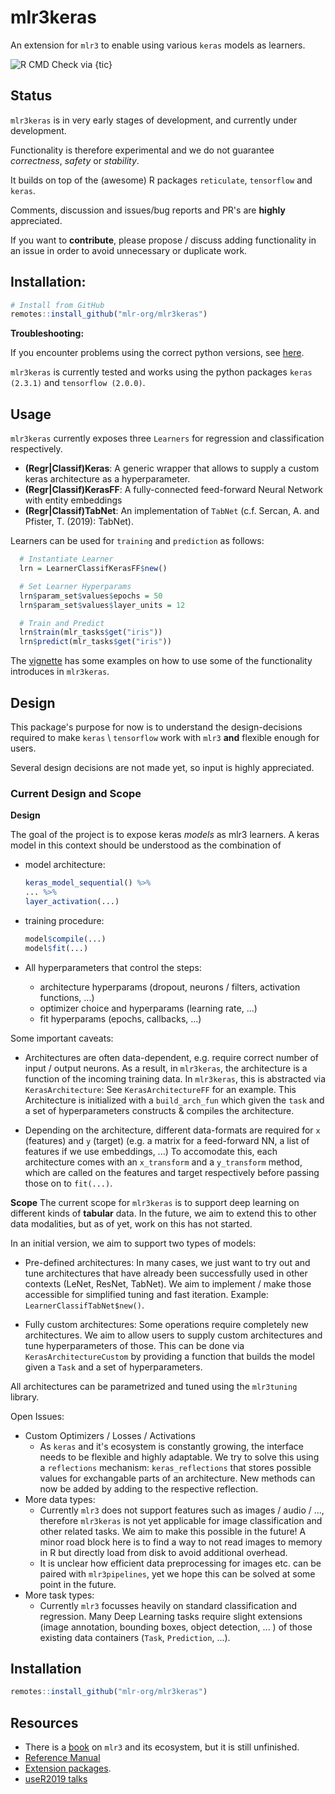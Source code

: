 # mlr3keras
An extension for `mlr3` to enable using various `keras` models as learners.

![R CMD Check via {tic}](https://github.com/mlr-org/mlr3keras/workflows/R%20CMD%20Check%20via%20%7Btic%7D/badge.svg)
<!--
[![Build status](https://ci.appveyor.com/api/projects/status/m2tuhgdxo8is0nv0?svg=true)](https://ci.appveyor.com/project/mlr-org/mlr3keras)
[![CRAN](https://www.r-pkg.org/badges/version/mlr3)](https://cran.r-project.org/package=mlr3keras)
[![codecov](https://codecov.io/gh/mlr-org/mlr3/branch/master/graph/badge.svg)](https://codecov.io/gh/mlr-org/mlr3)
-->

## Status

`mlr3keras` is in very early stages of development, and currently under development.

Functionality is therefore experimental and we do not guarantee *correctness*, *safety* or *stability*.

It builds on top of the (awesome) R packages `reticulate`, `tensorflow` and `keras`.

Comments, discussion and issues/bug reports and PR's are **highly** appreciated.

If you want to **contribute**, please propose / discuss adding functionality in an issue in order to avoid unnecessary or duplicate work.

## Installation:

```r
# Install from GitHub
remotes::install_github("mlr-org/mlr3keras")
```

**Troubleshooting:**

If you encounter problems using the correct python versions, see [here](https://rstudio.github.io/reticulate/articles/versions.html).

`mlr3keras` is currently tested and works using the python packages `keras (2.3.1)` and `tensorflow (2.0.0)`.

## Usage

`mlr3keras` currently exposes three `Learners` for regression and classification respectively.

* **(Regr|Classif)Keras**:   A generic wrapper that allows to supply a custom keras architecture as
                         a hyperparameter.
* **(Regr|Classif)KerasFF**: A fully-connected feed-forward Neural Network with entity embeddings
* **(Regr|Classif)TabNet**: An implementation of `TabNet` (c.f. Sercan, A. and Pfister, T. (2019): TabNet).

Learners can be used for `training` and `prediction` as follows:

```r
  # Instantiate Learner
  lrn = LearnerClassifKerasFF$new()

  # Set Learner Hyperparams
  lrn$param_set$values$epochs = 50
  lrn$param_set$values$layer_units = 12

  # Train and Predict
  lrn$train(mlr_tasks$get("iris"))
  lrn$predict(mlr_tasks$get("iris"))
```

The [vignette](https://github.com/mlr-org/mlr3keras/blob/master/vignettes/fist_steps.Rmd) has some examples on how to use some of the functionality introduces in `mlr3keras`.

## Design

This package's purpose for now is to understand the design-decisions required to make `keras` \ `tensorflow` work
with `mlr3` **and** flexible enough for users.

Several design decisions are not made yet, so input is highly appreciated.


### Current Design and Scope

**Design**

The goal of the project is to expose keras *models* as mlr3 learners.
A keras model in this context should be understood as the combination of

  - model architecture:
    ```r
    keras_model_sequential() %>%
    ... %>%
    layer_activation(...)
    ```

  - training procedure:
    ```r
    model$compile(...)
    model$fit(...)
    ```

  - All hyperparameters that control the steps:
    - architecture hyperparams (dropout, neurons / filters, activation functions, ...)
    - optimizer choice and hyperparams (learning rate, ...)
    - fit hyperparams (epochs, callbacks, ...)

Some important caveats:
- Architectures are often data-dependent, e.g. require correct number of input / output neurons.
  As a result, in `mlr3keras`, the architecture is a function of the incoming training data.
  In `mlr3keras`, this is abstracted via `KerasArchitecture`:
  See `KerasArchitectureFF` for an example.
  This Architecture is initialized with a `build_arch_fun` which given the `task` and a
  set of hyperparameters constructs & compiles the architecture.

- Depending on the architecture, different data-formats are required for `x` (features) and `y` (target)
  (e.g. a matrix for a feed-forward NN, a list of features if we use embeddings, ...)
  To accomodate this, each architecture comes with an `x_transform` and a `y_transform`
  method, which are called on the features and target respectively before passing those on to
  `fit(...)`.


**Scope**
The current scope for `mlr3keras` is to support deep learning on different kinds of **tabular** data. In the future,
we aim to extend this to other data modalities, but as of yet, work on this has not started.


In an initial version, we aim to support two types of models:

- Pre-defined architectures:
  In many cases, we just want to try out and tune architectures that have already been successfully
  used in other contexts (LeNet, ResNet, TabNet). We aim to implement / make those accessible
  for simplified tuning and fast iteration.
  Example: `LearnerClassifTabNet$new()`.

- Fully custom architectures:
  Some operations require completely new architectures. We aim to allow users to supply custom architectures
  and tune hyperparameters of those. This can be done via `KerasArchitectureCustom` by providing a
  function that builds the model given a `Task` and a set of hyperparameters.

All architectures can be parametrized and tuned using the `mlr3tuning` library.




Open Issues:
- Custom Optimizers / Losses / Activations
  - As `keras` and it's ecosystem is constantly growing, the interface needs to be flexible and
    highly adaptable. We try to solve this using a `reflections` mechanism:
    `keras_reflections` that stores possible values for exchangable parts of an architecture.
    New methods can now be added by adding to the respective reflection.
- More data types:
  - Currently `mlr3` does not support features such as images / audio / ..., therefore `mlr3keras` is
    not yet applicable for image classification and other related tasks. We aim to make this possible in the future!
    A minor road block here is to find a way to not read images to memory in R but directly load from disk
    to avoid additional overhead.
  - It is unclear how efficient data preprocessing for images etc. can be paired with `mlr3pipelines`,
    yet we hope this can be solved at some point in the future.
- More task types:
  - Currently `mlr3` focusses heavily on standard classification and regression. Many Deep Learning tasks
    require slight extensions (image annotation, bounding boxes, object detection, ... ) of those existing
    data containers (`Task`, `Prediction`, ...).


## Installation

```r
remotes::install_github("mlr-org/mlr3keras")
```

## Resources

* There is a [book](https://mlr3book.mlr-org.com/) on `mlr3` and its ecosystem, but it is still unfinished.
* [Reference Manual](https://mlr3.mlr-org.com/reference/)
* [Extension packages](https://github.com/mlr-org/mlr3/wiki/Extension-Packages).
* [useR2019 talks](https://github.com/mlr-org/mlr-outreach/tree/master/2019_useR)
